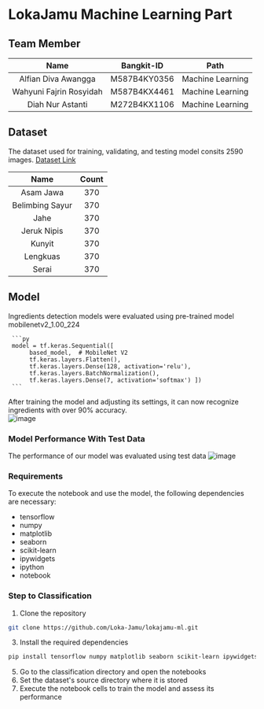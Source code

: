 # LokaJamu Machine Learning Part

## Team Member

|          Name         | Bangkit-ID |       Path       |
|:---------------------:|:----------:|:----------------:|
|  Alfian Diva Awangga  |  M587B4KY0356  | Machine Learning |
|  Wahyuni Fajrin Rosyidah  |  M587B4KX4461  | Machine Learning |
|   Diah Nur Astanti    |  M272B4KX1106  |  Machine Learning |

## Dataset
The dataset used for training, validating, and testing model consits 2590 images.
[Dataset Link](https://drive.google.com/drive/folders/1hnSqTgtMHFG2HYy9ayQctXj6X6dkaD4y?usp=drive_link)

|          Name         | Count | 
|:---------------------:|:----------:|
|  Asam Jawa  |  370  | 
|  Belimbing Sayur  |  370  | 
|   Jahe  |  370  | 
|  Jeruk Nipis  |  370  | 
|  Kunyit  |  370  | 
|   Lengkuas  |  370  | 
|   Serai  |  370  |

## Model
Ingredients detection models were evaluated using pre-trained model mobilenetv2_1.00_224

     ```py
     model = tf.keras.Sequential([
          based_model,  # MobileNet V2
          tf.keras.layers.Flatten(),
          tf.keras.layers.Dense(128, activation='relu'),
          tf.keras.layers.BatchNormalization(),
          tf.keras.layers.Dense(7, activation='softmax') ])
     ```

After training the model and adjusting its settings, it can now recognize ingredients with over 90% accuracy.<br /> 
![image](https://github.com/user-attachments/assets/986d579d-f951-4d14-9b7e-db94fb6d1389)

### Model Performance With Test Data
The performance of our model was evaluated using test data
![image](https://github.com/user-attachments/assets/8b5ff7a9-2b2b-4c4d-ab03-c131b629f7f0)

### Requirements
To execute the notebook and use the model, the following dependencies are necessary:
- tensorflow
- numpy
- matplotlib
- seaborn
- scikit-learn
- ipywidgets
- ipython
- notebook

### Step to Classification
1. Clone the repository
```bash
git clone https://github.com/Loka-Jamu/lokajamu-ml.git
```
3. Install the required dependencies
```bash
pip install tensorflow numpy matplotlib seaborn scikit-learn ipywidgets ipython notebook
```
5. Go to the classification directory and open the notebooks
6. Set the dataset's source directory where it is stored
7. Execute the notebook cells to train the model and assess its performance

